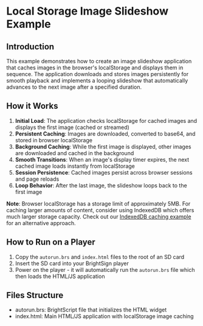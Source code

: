 # Local Storage Image Slideshow Example

## Introduction

This example demonstrates how to create an image slideshow application that caches images in the browser's localStorage and displays them in sequence. The application downloads and stores images persistently for smooth playback and implements a looping slideshow that automatically advances to the next image after a specified duration.

## How it Works

1. **Initial Load**: The application checks localStorage for cached images and displays the first image (cached or streamed)
2. **Persistent Caching**: Images are downloaded, converted to base64, and stored in browser localStorage
3. **Background Caching**: While the first image is displayed, other images are downloaded and cached in the background
4. **Smooth Transitions**: When an image's display timer expires, the next cached image loads instantly from localStorage
5. **Session Persistence**: Cached images persist across browser sessions and page reloads
6. **Loop Behavior**: After the last image, the slideshow loops back to the first image

**Note**: Browser localStorage has a storage limit of approximately 5MB. For caching larger amounts of content, consider using IndexedDB which offers much larger storage capacity. Check out our [IndexedDB caching example](https://github.com/brightsign/dev-cookbook/tree/main/examples/indexeddb-caching-example) for an alternative approach.

## How to Run on a Player

1. Copy the `autorun.brs` and `index.html` files to the root of an SD card
2. Insert the SD card into your BrightSign player
3. Power on the player - it will automatically run the `autorun.brs` file which then loads the HTML/JS application

## Files Structure

- autorun.brs: BrightScript file that initializes the HTML widget
- index.html: Main HTML/JS application with localStorage image caching
